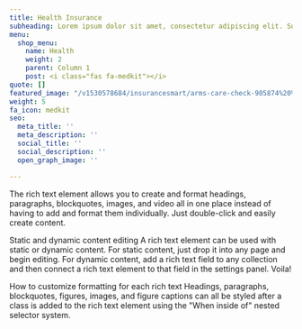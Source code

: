 ```yaml
---
title: Health Insurance
subheading: Lorem ipsum dolor sit amet, consectetur adipiscing elit. Suspendisse variusenim
menu:
  shop_menu:
    name: Health
    weight: 2
    parent: Column 1
    post: <i class="fas fa-medkit"></i>
quote: []
featured_image: "/v1530578684/insurancesmart/arms-care-check-905874%20%281%29.jpg"
weight: 5
fa_icon: medkit
seo:
  meta_title: ''
  meta_description: ''
  social_title: ''
  social_description: ''
  open_graph_image: ''

---
```

The rich text element allows you to create and format headings, paragraphs, blockquotes, images, and video all in one place instead of having to add and format them individually. Just double-click and easily create content.

Static and dynamic content editing
A rich text element can be used with static or dynamic content. For static content, just drop it into any page and begin editing. For dynamic content, add a rich text field to any collection and then connect a rich text element to that field in the settings panel. Voila!

How to customize formatting for each rich text
Headings, paragraphs, blockquotes, figures, images, and figure captions can all be styled after a class is added to the rich text element using the "When inside of" nested selector system.